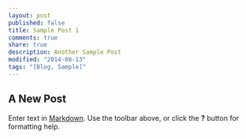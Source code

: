 ```yaml
---
layout: post
published: false
title: Sample Post 1
comments: true
share: true
description: Another Sample Post
modified: "2014-08-13"
tags: "[Blog, Sample]"
---
```


## A New Post

Enter text in [Markdown](http://daringfireball.net/projects/markdown/). Use the toolbar above, or click the **?** button for formatting help.
